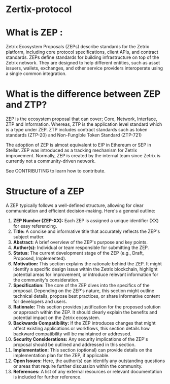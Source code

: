 # Zertix-protocol

# What is ZEP :
Zetrix Ecosystem Proposals (ZEPs) describe standards for the Zetrix platform, including core protocol specifications, client APIs, and contract standards.
ZEPs define standards for building infrastructure on top of the Zetrix network. They are designed to help different entities, such as asset issuers, wallets, exchanges, and other service providers interoperate using a single common integration.

# What is the difference between ZEP and ZTP?
ZEP is the ecosystem proposal that can cover; Core, Network, Interface, ZTP and Information. Whereas, ZTP is the application level standard which is a type under ZEP. ZTP includes contract standards such as token standards (ZTP-20) and Non-Fungible Token Standard (ZTP-721)

The adoption of ZEP is almost equivalent to EIP in Ethereum or SEP in Stellar. ZEP was introduced as a tracking mechanism for Zetrix improvement.
Normally, ZEP is created by the internal team since Zetrix is currently not a community-driven network.

See CONTRIBUTING to learn how to contribute.

# Structure of a ZEP

A ZEP typically follows a well-defined structure, allowing for clear communication and efficient decision-making. Here's a general outline:

1. **ZEP Number (ZEP-XX):** Each ZEP is assigned a unique identifier (XX) for easy referencing.
2. **Title:** A concise and informative title that accurately reflects the ZEP's subject matter.
3. **Abstract:** A brief overview of the ZEP's purpose and key points.
4. **Author(s):** Individual or team responsible for submitting the ZEP.
5. **Status:** The current development stage of the ZEP (e.g., Draft, Proposed, Implemented).
6. **Motivation:** This section explains the rationale behind the ZEP. It might identify a specific design issue within the Zetrix blockchain, highlight potential areas for improvement, or introduce relevant information for the community's consideration.
7. **Specification:** The core of the ZEP dives into the specifics of the proposal. Depending on the ZEP's nature, this section might outline technical details, propose best practices, or share informative content for developers and users.
8. **Rationale:** This section provides justification for the proposed solution or approach within the ZEP. It should clearly explain the benefits and potential impact on the Zetrix ecosystem.
9. **Backwards Compatibility:** If the ZEP introduces changes that might affect existing applications or workflows, this section details how backward compatibility will be maintained or addressed.
10. **Security Considerations:** Any security implications of the ZEP's proposal should be outlined and addressed in this section.
11. **Implementation:** This section (optional) can provide details on the implementation plan for the ZEP, if applicable.
12. **Open Issues:** Here, the author(s) can identify any outstanding questions or areas that require further discussion within the community.
13. **References:** A list of any external resources or relevant documentation is included for further reference.
